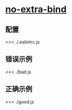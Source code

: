# [no-extra-bind](https://eslint.org/docs/rules/no-extra-bind)

## 配置

<<< ./.eslintrc.js

## 错误示例

<<< ./bad.js

## 正确示例

<<< ./good.js
